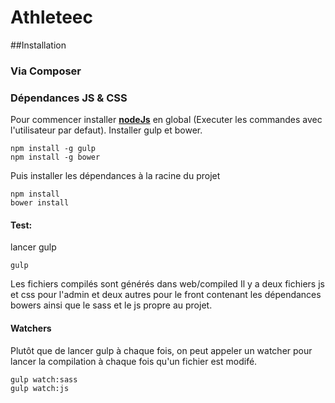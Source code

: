 # Athleteec
##Installation
### Via Composer
### Dépendances JS & CSS
Pour commencer installer [**nodeJs**](https://nodejs.org/en/) en global (Executer les commandes avec l'utilisateur par defaut).
Installer gulp et bower.
```
npm install -g gulp
npm install -g bower
```
Puis installer les dépendances à la racine du projet
```
npm install
bower install
```
#### Test:
lancer gulp
```
gulp
```
Les fichiers compilés sont générés dans web/compiled
Il y a deux fichiers js et css pour l'admin et deux autres pour le front contenant les dépendances bowers ainsi que le sass et le js propre au projet.

#### Watchers
Plutôt que de lancer gulp à chaque fois, on peut appeler un watcher pour lancer la compilation à chaque fois qu'un fichier est modifé.
```
gulp watch:sass
gulp watch:js
```
